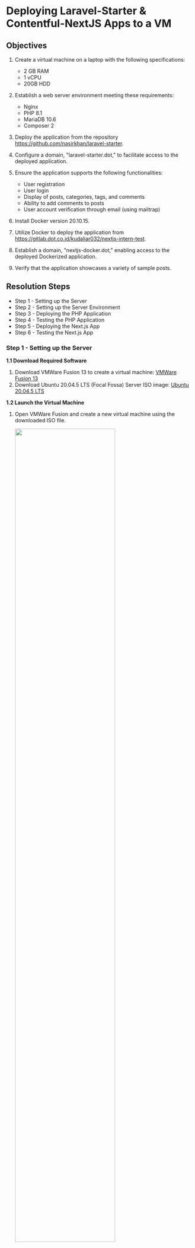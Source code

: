  # Deploying Laravel-Starter & Contentful-NextJS Apps to a VM


 ## Objectives

1. Create a virtual machine on a laptop with the following specifications:
   - 2 GB RAM
   - 1 vCPU
   - 20GB HDD

2. Establish a web server environment meeting these requirements:
   - Nginx
   - PHP 8.1
   - MariaDB 10.6
   - Composer 2

3. Deploy the application from the repository https://github.com/nasirkhan/laravel-starter.

4. Configure a domain, "laravel-starter.dot," to facilitate access to the deployed application.

5. Ensure the application supports the following functionalities:
   - User registration
   - User login
   - Display of posts, categories, tags, and comments
   - Ability to add comments to posts
   - User account verification through email (using mailtrap)

6. Install Docker version 20.10.15.

7. Utilize Docker to deploy the application from https://gitlab.dot.co.id/kudaliar032/nextjs-intern-test.

8. Establish a domain, "nextjs-docker.dot," enabling access to the deployed Dockerized application.

9. Verify that the application showcases a variety of sample posts.

## Resolution Steps
- Step 1 - Setting up the Server
- Step 2 - Setting up the Server Environment
- Step 3 - Deploying the PHP Application
- Step 4 - Testing the PHP Application
- Step 5 - Deploying the Next.js App
- Step 6 - Testing the Next.js App

### Step 1 - Setting up the Server

**1.1 Download Required Software**
1. Download VMWare Fusion 13 to create a virtual machine: [VMWare Fusion 13](https://www.vmware.com/products/fusion/fusion-evaluation.html)
2. Download Ubuntu 20.04.5 LTS (Focal Fossa) Server ISO image: [Ubuntu 20.04.5 LTS](https://cdimage.ubuntu.com/ubuntu/releases/20.04.5/release/ubuntu-20.04.5-live-server-arm64.iso)

**1.2 Launch the Virtual Machine**

1. Open VMWare Fusion and create a new virtual machine using the downloaded ISO file.

   <img src="_resources/Screenshot%202023-08-11%20at%2014.48.15.webp" width="75%"/>
   
2. In the configuration tab, choose "Custom" configuration to access the settings menu.

   <img src="_resources/Screenshot%202023-08-11%20at%2014.49.39.webp" width="75%"/>

3. Under Network Adapter, select "Autodetect" under "Bridged Networking" to configure the networking.

   <img src="_resources/Screenshot%202023-08-11%20at%2014.35.17.webp" width="75%"/>

4. Return to the previous menu, select Hard Disk, and set the disk size to 20,00 GB.

   <img src="_resources/Screenshot%202023-08-11%20at%2014.35.06.webp" width="75%"/>

5. Back to the previous menu, select Processor & Memory. Choose "1 processor core" from the Processor dropdown and set the memory to 2048.

   <img src="_resources/Screenshot%202023-08-11%20at%2014.34.57.webp" width="75%"/>

6. Start the VM and proceed with the Ubuntu installation.

   <img src="_resources/Screenshot%202023-08-11%20at%2014.50.59.webp" width="75%"/>

### Step 2 - Setting up the Server Environment

**2.1 Install Nginx**
1. Inside the server VM, execute the following commands to install Nginx:

```bash
sudo apt update
sudo apt install nginx
sudo systemctl start nginx
sudo systemctl enable nginx
```

**2.2 Install PHP 8.1**
1. In the server VM, run the commands below to install PHP 8.1 and its extensions:

```bash
sudo add-apt-repository ppa:ondrej/php
sudo apt update
sudo apt install --no-install-recommends php8.1 php8.1-fpm php8.1-cli php8.1-common php8.1-mysql php8.1-zip php8.1-gd php8.1-mbstring php8.1-curl php8.1-xml php8.1-bcmath
sudo systemctl start php8.1-fpm
sudo systemctl enable php8.1-fpm
```

**2.3 Install Composer 2**
1. Inside the server VM, run the following commands to install Composer 2:

```bash
curl -sS https://getcomposer.org/installer -o /tmp/composer-setup.php
HASH=`curl -sS https://composer.github.io/installer.sig`
sudo php -r "if (hash_file('SHA384', '/tmp/composer-setup.php') === '$HASH') { echo 'Installer verified'; } else { echo 'Installer corrupt'; unlink('/tmp/composer-setup.php'); } echo PHP_EOL;"
sudo php /tmp/composer-setup.php --install-dir=/usr/local/bin --filename=composer
```

**2.4 Install MariaDB 10.6**
1. Inside the server VM, install MariaDB 10.6 using the following commands:

```bash
sudo apt-get update && sudo apt-get upgrade -y
sudo apt install software-properties-common -y
curl -LsS -O https://downloads.mariadb.com/MariaDB/mariadb_repo_setup
sudo bash mariadb_repo_setup --mariadb-server-version=10.6
sudo apt update
sudo apt install mariadb-server
sudo systemctl start mariadb
sudo systemctl enable mariadb
```

2. Optionally, you can enhance security by running the command below:
```bash
sudo mariadb-secure-installation
```

### Step 3 - Deploying the PHP Application

**3.1 Configure Mailtrap**
1. Register on Mailtrap and access the Dashboard.

   <img src="_resources/Screenshot%202023-08-11%20at%2015.22.11.webp" width="75%"/>

2. Create an Inbox and obtain the credentials for use in the PHP app later.

   <img src="_resources/Screenshot%202023-08-11%20at%2015.24.38.webp" width="75%"/>

**3.2 Configure the Database**
1. Connect to the database:
   ```
   sudo mysql -u root
   ```

2. Create a database and a user to manage it:
   ```
   CREATE DATABASE laravel_starter;
   CREATE USER 'your_username'@'localhost' IDENTIFIED BY 'your_password';
   GRANT ALL PRIVILEGES ON laravel_starter.* TO 'your_username'@'localhost';
   FLUSH PRIVILEGES;
   EXIT;
   ```

**3.3 Setup the PHP Application**
1. Clone the PHP app repository and install Composer dependencies:
   ```
   cd /var/www/html
   sudo git clone https://github.com/nasirkhan/laravel-starter.git
   cd laravel-starter
   sudo composer install
   sudo cp .env.example .env
   ```

2. Edit the `.env` file with the following environment settings:
   ```
   DB_CONNECTION=mysql
   DB_HOST=127.0.0.1
   DB_PORT=3306
   DB_DATABASE=laravel_starter
   DB_USERNAME=your_username  
   DB_PASSWORD=your_password
   MAIL_MAILER=smtp
   MAIL_HOST=sandbox.smtp.mailtrap.io
   MAIL_PORT=2525
   MAIL_USERNAME=<Your Username>
   MAIL_PASSWORD=<Your Password>
   ```

3. Set proper permissions:
   ```
   sudo chown -R www-data:www-data /var/www/html/laravel-starter/storage
   sudo chmod -R 775 /var/www/html/laravel-starter/storage
   sudo chown -R www-data:www-data /var/www/html/laravel-starter/bootstrap/cache
   sudo chmod -R 775 /var/www/html/laravel-starter/bootstrap/cache
   ```

4. Continue Installation:
   ``` bash
   sudo php artisan migrate --seed
   sudo php artisan storage:link
   sudo php artisan starter:insert-demo-data --fresh
   sudo php artisan key:generate
   sudo php artisan cache:clear
   ```

**3.4 Configure Nginx**

1. Add the following entry to the `/etc/hosts` file on the host machine to set up the domain name:
   ```
   192.168.1.8 laravel-starter.dot
   ```

2. Create a configuration file for Nginx:
   ```
   sudo nano /etc/nginx/sites-available/laravel-starter
   ```
   Copy and paste the following content:
   ```
   server {
       listen 80;
       server_name laravel-starter.dot;

       root /var/www/html/laravel-starter/public;
       index index.php;

       location / {
           try_files $uri $uri/ /index.php?$query_string;
       }

       location ~ \.php$ {
           include snippets/fastcgi-php.conf;
           fastcgi_pass unix:/var/run/php/php8.1-fpm.sock;
       }
   }
   ```

3. Enable the Nginx configuration:
   ```
   sudo ln -s /etc/nginx/sites-available/laravel-starter /etc/nginx/sites-enabled/
   ```

4. Restart Nginx:
   ```
   sudo systemctl restart nginx
   ```

### Step 4 - Testing the PHP Application

**4.1 Verify Page Functionality**
1. Visit the homepage:

   <img src="_resources/Screenshot%202023-08-11%20at%2015.54.40.webp" width="75%"/>

2. Explore the post page:

   <img src="_resources/Screenshot%202023-08-11%20at%2016.09.02.webp" width="75%"/>

3. Navigate to the tags page:

   <img src="_resources/Screenshot%202023-08-11%20at%2016.09.29.webp" width="75%"/>

4. Check out the categories page:

   <img src="_resources/Screenshot%202023-08-11%20at%2016.09.18.webp" width="75%"/>

5. Explore the comments page:

   <img src="_resources/Screenshot%202023-08-11%20at%2016.09.44.webp" width="75%"/>

**4.2 Create a User and Edit Profile**

1. Register a user from the registration page:

   <img src="_resources/Screenshot%202023-08-11%20at%2015.55.53.webp" width="75%"/>

2. From the homepage, access the settings and edit the profile:

   <img src="_resources/Screenshot%202023-08-11%20at%2016.02.30.webp" width="75%"/>

   Edit profile details, e.g., birthday:

   <img src="_resources/Screenshot%202023-08-11%20at%2016.02.54.webp" width="75%"/>

**4.3 Email Verification**

1. Log in with the default admin account:

   <img src="_resources/Screenshot%202023-08-11%20at%2016.07.54.webp" width="75%"/>

2. Access the Admin Dashboard:

   <img src="_resources/Screenshot%202023-08-11%20at%2016.15.10.webp" width="75%"/>

3. Click "Send Confirmation Email" to trigger the email:

   <img src="_resources/Screenshot%202023-08-11%20at%2016.15.25.webp" width="75%"/>

4. Log in to the designated account and confirm the email via the mailtrap dashboard:

   <img src="_resources/Screenshot%202023-08-11%20at%2016.16.23.webp" width="75%"/>

5. After confirmation, the user's admin dashboard will appear as follows:

   <img src="_resources/Screenshot%202023-08-11%20at%2016.18.07.webp" width="75%"/>

**4.4 Comment on a Post**

1. Visit the post page and select a post for commenting:

   <img src="_resources/Screenshot%202023-08-11%20at%2016.19.35.webp" width="75%"/>

2. Scroll down to the comment section, click "Write a comment," and submit the form:

   <img src="_resources/Screenshot%202023-08-11%20at%2016.20.17.webp" width="75%"/>

3. As the admin, access the dashboard and click the notification button:

   <img src="_resources/Screenshot%202023-08-11%20at%2016.20.39.webp" width="75%"/>

4. Choose the comment notification, access the backend URL, and review the comment:

   <img src="_resources/Screenshot%202023-08-11%20at%2016.20.57.webp" width="75%"/>

5. Edit the comment status to "publish" to make it publicly visible:

   <img src="_resources/Screenshot%202023-08-11%20at%2016.21.13.webp" width="75%"/>
   <img src="_resources/Screenshot%202023-08-11%20at%2016.21.22.webp" width="75%"/>

7. Verify that the comment is now visible:

   <img src="_resources/Screenshot%202023-08-11%20at%2016.21.55.webp" width="75%"/>

### Step 5 - Deploying the Next.js App

**5.1 Install Docker Engine 20.10.15**

To install Docker Engine 20.10.15, follow these steps:

1. Update the package repository and install required packages:
   ```sh
   sudo apt-get update
   sudo apt-get install ca-certificates curl gnupg
   sudo install -m 0755 -d /etc/apt/keyrings
   ```

2. Download and install the Docker GPG key:
   ```sh
   curl -fsSL https://download.docker.com/linux/ubuntu/gpg | sudo gpg --dearmor -o /etc/apt/keyrings/docker.gpg
   sudo chmod a+r /etc/apt/keyrings/docker.gpg
   ```

3. Add the Docker repository to the package sources:
   ```sh
   echo "deb [arch=$(dpkg --print-architecture) signed-by=/etc/apt/keyrings/docker.gpg] https://download.docker.com/linux/ubuntu $(. /etc/os-release && echo "$VERSION_CODENAME") stable" | sudo tee /etc/apt/sources.list.d/docker.list > /dev/null
   ```

4. Update the package repository again:
   ```sh
   sudo apt-get update
   ```

5. Install Docker Engine:
   ```sh
   VERSION_STRING=5:20.10.15~3-0~ubuntu-focal
   sudo apt-get install docker-ce=$VERSION_STRING docker-ce-cli=$VERSION_STRING containerd.io docker-buildx-plugin docker-compose-plugin
   ```

**5.2 Setup Contentful**

1. Register on the Contentful webpage and create a space.

   <img src="_resources/Screenshot%202023-08-11%20at%2016.36.22.webp" width="75%"/>

2. Go to the API Keys dashboard via Settings -> API Keys on the main space dashboard.

   <img src="_resources/Screenshot%202023-08-11%20at%2018.25.04.webp" width="75%"/>

3. Under the "Content Delivery/Preview Tokens" tab, add an API key by clicking "Add API Key."

   <img src="_resources/Screenshot%202023-08-11%20at%2016.39.17.webp" width="75%"/>

4. Retrieve `CONTENTFUL_SPACE_ID`, `CONTENTFUL_ACCESS_TOKEN`, and `CONTENTFUL_PREVIEW_ACCESS_TOKEN` for later use.

   <img src="_resources/Screenshot%202023-08-11%20at%2016.40.16.webp" width="75%"/>

5. Still in the API Keys Dashboard, generate a personal access token by clicking "Generate Personal Token."

   <img src="_resources/Screenshot%202023-08-11%20at%2018.27.11.webp" width="75%"/>

   Copy the generated key for later use.

   <img src="_resources/Screenshot%202023-08-11%20at%2018.27.50.webp" width="75%"/>

**5.3 Deploy Next.js App to Docker**

1. Clone the Next.js project and download it:
   ```sh
   cd /var/www/html/
   sudo git clone https://gitlab.dot.co.id/kudaliar032/nextjs-intern-test.git
   ```

2. Set environment variables in the `.env.local` file based on the previously acquired data:
   ```sh
   cd nextjs-intern-test/
   sudo cp .env.local.example .env.local
   sudo nano .env.local
   ```
   Update the content to match the following:
   ```
   CONTENTFUL_SPACE_ID=<your_space_id>
   CONTENTFUL_ACCESS_TOKEN=<access_token>
   CONTENTFUL_PREVIEW_ACCESS_TOKEN=<your_preview_access_token>
   CONTENTFUL_PREVIEW_SECRET=<your_own_secret>
   ```

3. Update the `package.json` to use the appropriate React requirements:
   ```sh
   sudo nano package.json
   ```
   Ensure the following React dependencies:
   ```
   "react": "^18.2.0",
   "react-dom": "^18.2.0"
   ```

4. Create a Dockerfile with the specified content:
   ```sh
   sudo nano Dockerfile
   ```
   Dockerfile content:
   ```Dockerfile
   FROM node:16
   WORKDIR /app
   COPY package*.json ./
   RUN npm install
   COPY . .
   RUN npx cross-env CONTENTFUL_SPACE_ID=<contentful space id> CONTENTFUL_MANAGEMENT_TOKEN=<contentful management token>  npm run setup
   RUN npm run build
   EXPOSE 3000
   CMD ["npm", "run", "start"]
   ```

5. Build the Docker image:
   ```sh
   sudo docker build -t my-nextjs-app .
   ```

6. Run the Docker image:
   ```sh
   sudo docker run -d -p 3000:3000 my-nextjs-app
   ```

**5.4 Configure Nginx**

1. Create an Nginx configuration file:
   ```sh
   sudo nano /etc/nginx/sites-available/nextjs-docker
   ```
   Paste the following content:
   ```nginx
   server {
       listen 80;
       server_name nextjs-docker.dot;  # Replace with your domain

       location / {
           proxy_pass http://localhost:3000;  # Address of your Docker container
           proxy_http_version 1.1;
           proxy_set_header Upgrade $http_upgrade;
           proxy_set_header Connection 'upgrade';
           proxy_set_header Host $host;
           proxy_cache_bypass $http_upgrade;
       }
   }
   ```

2. Enable the Nginx configuration:
   ```sh
   sudo ln -s /etc/nginx/sites-available/nextjs-docker /etc/nginx/sites-enabled/
   ```

3. Restart Nginx:
   ```sh
   sudo systemctl restart nginx
   ```

### Step 6 - Testing the Next.js App

**6.1 Visiting the Initial Pages**

1. Visit the homepage:

   <img src="_resources/Screenshot%202023-08-11%20at%2017.22.12.webp" width="75%"/>

**6.2 Populating Some Data**
1. Go to the Contentful dashboard.

   <img src="_resources/Screenshot%202023-08-11%20at%2018.42.43.webp" width="75%"/>

2. Create a new author item by going to the Content section, clicking "Add Entry" -> "Author," and then publishing the data.

   <img src="_resources/Screenshot%202023-08-11%20at%2017.17.15.webp" width="75%"/>

3. Create a new post by going to the Content section, clicking "Add Entry" -> "Post," and then publishing the data.

   <img src="_resources/Screenshot%202023-08-11%20at%2017.20.01.webp" width="75%"/>

4. After populating some data, your Contentful dashboard should look similar to this.

   <img src="_resources/Screenshot%202023-08-11%20at%2017.21.27.webp" width="75%"/>

**6.3 Checking for Populated Data**

1. Visit the homepage again to see the data you created.

   <img src="_resources/Screenshot%202023-08-11%20at%2017.49.31.webp" width="75%"/>
   <img src="_resources/Screenshot%202023-08-11%20at%2017.49.41.webp" width="75%"/>
   
